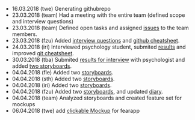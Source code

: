 - 16.03.2018 (twe) Generating githubrepo
- 23.03.2018 (team) Had a meeting with the entire team (defined scope and interview questions)
- 23.03.2018 (team) Defined open tasks and assigned [issues](https://github.com/supertoub/ch.bfh.bti7081.s2018.teamred/issues) to the team members.
- 23.03.2018 (fzu) Added [interview questions](https://github.com/supertoub/ch.bfh.bti7081.s2018.teamred/blob/task1/INTERVIEW.md) and [github cheatsheet](https://github.com/supertoub/ch.bfh.bti7081.s2018.teamred/blob/task1/GITCHEATSHEET.md).
- 24.03.2018 (iri) Interviewed psychology student, submited [results](https://github.com/supertoub/ch.bfh.bti7081.s2018.teamred/commit/43bec7ae7254d99ed6dfc4aa7de4ca4efef8f996) and improved [git cheatsheet](https://github.com/supertoub/ch.bfh.bti7081.s2018.teamred/commit/96b1048cd7d352d50b611c43dc08a5e6127e828b).
- 30.03.2018 (tba) Submited [results for interview](https://github.com/supertoub/ch.bfh.bti7081.s2018.teamred/commit/c592e79fba3d5b8e019761ed5d4ca11f7103408e) with psychologist and added [two storyboards](https://github.com/supertoub/ch.bfh.bti7081.s2018.teamred/commit/3961f2f1e28f902055a2f5f2454ee3440b85a924).
- 04.04.2018 (fle) Added two [storyboards](https://github.com/supertoub/ch.bfh.bti7081.s2018.teamred/commit/b3abb0d10e42ab918f8bb647b69a106beaa1164d).
- 04.04.2018 (sth) Added two [storyboards](https://github.com/supertoub/ch.bfh.bti7081.s2018.teamred/commit/72cac3297e639ea126846955fddc7ed1ca6862b6).
- 04.04.2018 (iri) Added two [storyboards](https://github.com/supertoub/ch.bfh.bti7081.s2018.teamred/commit/e734466455e318af1b871e574337e8b681582570).
- 04.04.2018 (fzu) Added two [storyboards](https://github.com/supertoub/ch.bfh.bti7081.s2018.teamred/commit/c32f75cd4a7d3cd591e7b6cf3662411d3fbfd09a), and updated [diary](https://github.com/supertoub/ch.bfh.bti7081.s2018.teamred/blob/master/DIARY.md).
- 04.04.2018 (team) Analyzed storyboards and created feature set for mockups
- 06.04.2018 (twe) add [clickable Mockup](https://marvelapp.com/cd6e9a4/screen/40780231) for fearapp
